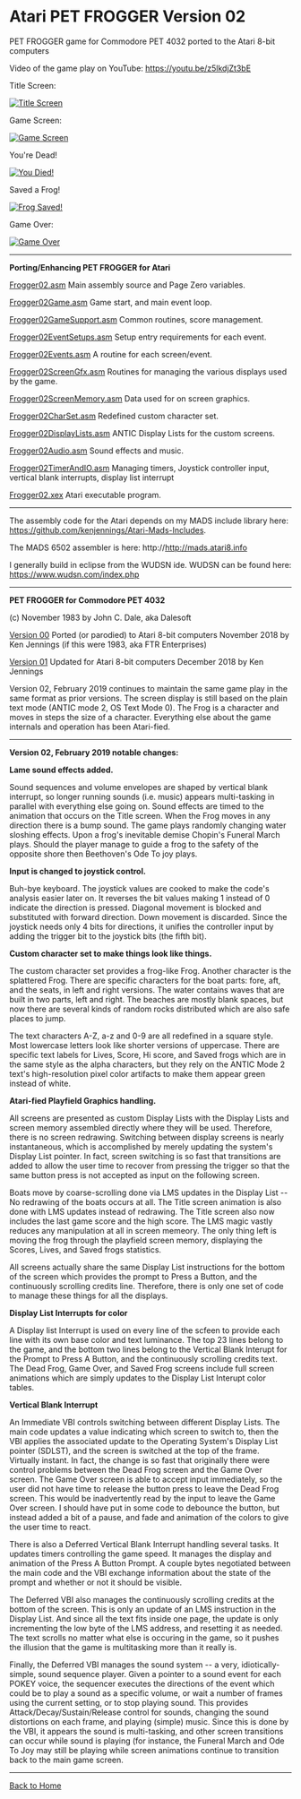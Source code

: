 # Atari PET FROGGER Version 02

PET FROGGER game for Commodore PET 4032 ported to the Atari 8-bit computers

Video of the game play on YouTube: https://youtu.be/z5lkdjZt3bE
  
Title Screen:

[![Title Screen](https://github.com/kenjennings/Atari-Pet-Frogger/raw/master/V02_Title.png "Title Screen")](#features1)

Game Screen:

[![Game Screen](https://github.com/kenjennings/Atari-Pet-Frogger/raw/master/V02_Game.png "Game Screen")](#features2)

You're Dead!

[![You Died!](https://github.com/kenjennings/Atari-Pet-Frogger/raw/master/V02_Dead.png "Dead Frog!")](#features3)

Saved a Frog!

[![Frog Saved!](https://github.com/kenjennings/Atari-Pet-Frogger/raw/master/V02_Saved.png "Saved a Frog!")](#features4)

Game Over:

[![Game Over](https://github.com/kenjennings/Atari-Pet-Frogger/raw/master/V02_GameOver.png "Game Over")](#features5)

---

**Porting/Enhancing PET FROGGER for Atari**

[Frogger02.asm](https://github.com/kenjennings/Atari-Pet-Frogger/blob/master/Frogger02.asm "Frogger02.asm") Main assembly source and Page Zero variables.

[Frogger02Game.asm](https://github.com/kenjennings/Atari-Pet-Frogger/blob/master/Frogger02Game.asm "Frogger02Game.asm") Game start, and main event loop.

[Frogger02GameSupport.asm](https://github.com/kenjennings/Atari-Pet-Frogger/blob/master/Frogger02GameSupport.asm "Frogger02GameSupport.asm") Common routines, score management.

[Frogger02EventSetups.asm](https://github.com/kenjennings/Atari-Pet-Frogger/blob/master/Frogger02EventSetups.asm "Frogger02EventSetups.asm") Setup entry requirements for each event. 

[Frogger02Events.asm](https://github.com/kenjennings/Atari-Pet-Frogger/blob/master/Frogger02Events.asm "Frogger02Events.asm") A routine for each screen/event. 

[Frogger02ScreenGfx.asm](https://github.com/kenjennings/Atari-Pet-Frogger/blob/master/Frogger02ScreenGfx.asm "Frogger02ScreenGfx.asm") Routines for managing the various displays used by the game. 

[Frogger02ScreenMemory.asm](https://github.com/kenjennings/Atari-Pet-Frogger/blob/master/Frogger02ScreenMemory.asm "Frogger02ScreenMemory.asm") Data used for on screen graphics.

[Frogger02CharSet.asm](https://github.com/kenjennings/Atari-Pet-Frogger/blob/master/Frogger02CharSet.asm "Frogger02CharSet.asm") Redefined custom character set.

[Frogger02DisplayLists.asm](https://github.com/kenjennings/Atari-Pet-Frogger/blob/master/Frogger02DisplayLists.asm "Frogger02DisplayLists.asm") ANTIC Display Lists for the custom screens.

[Frogger02Audio.asm](https://github.com/kenjennings/Atari-Pet-Frogger/blob/master/Frogger02Audio.asm "Frogger02Audio.asm") Sound effects and music.

[Frogger02TimerAndIO.asm](https://github.com/kenjennings/Atari-Pet-Frogger/blob/master/Frogger02TimerAndIO.asm "Frogger02TimerAndIO.asm") Managing timers, Joystick controller input, vertical blank interrupts, display list interrupt

[Frogger02.xex](https://github.com/kenjennings/Atari-Pet-Frogger/blob/master/Frogger02.asm "Frogger02.xex") Atari executable program.

---

The assembly code for the Atari depends on my MADS include library here: https://github.com/kenjennings/Atari-Mads-Includes.  

The MADS 6502 assembler is here: http://http://mads.atari8.info

I generally build in eclipse from the WUDSN ide.  WUDSN can be found here: https://www.wudsn.com/index.php  

---

**PET FROGGER for Commodore PET 4032**

(c) November 1983 by John C. Dale, aka Dalesoft

[Version 00](https://github.com/kenjennings/Atari-Pet-Frogger/blob/master/README_V00.md "Version 00") Ported (or parodied) to Atari 8-bit computers November 2018 by Ken Jennings (if this were 1983, aka FTR Enterprises)

[Version 01](https://github.com/kenjennings/Atari-Pet-Frogger/blob/master/README_V01.md "Version 01") Updated for Atari 8-bit computers December 2018 by Ken Jennings 

Version 02, February 2019 continues to maintain the same game play in the same format as prior versions.  The screen display is still based on the plain text mode (ANTIC mode 2, OS Text Mode 0).  The Frog is a character and moves in steps the size of a character.  Everything else about the game internals and operation has been Atari-fied.

---

**Version 02, February 2019 notable changes:**

**Lame sound effects added.**

Sound sequences and volume envelopes are shaped by vertical blank interrupt, so longer running sounds (i.e. music) appears multi-tasking in parallel with everything else going on. Sound effects are timed to the animation that occurs on the Title screen.  When the Frog moves in any direction there is a bump sound.  The game plays randomly changing water sloshing effects. Upon a frog's inevitable demise Chopin's Funeral March plays. Should the player manage to guide a frog to the safety of the opposite shore then Beethoven's Ode To joy plays.

**Input is changed to joystick control.** 

Buh-bye keyboard. The joystick values are cooked to make the code's analysis easier later on.  It reverses the bit values making 1 instead of 0 indicate the direction is pressed.  Diagonal movement is blocked and substituted with forward direction.  Down movement is discarded.  Since the joystick needs only 4 bits for directions, it unifies the controller input by adding the trigger bit to the joystick bits (the fifth bit).

**Custom character set to make things look like things.**

The custom character set provides a frog-like Frog. Another character is the splattered Frog.   There are specific characters for the boat parts: fore, aft, and the seats, in left and right versions.  The water contains waves that are built in two parts, left and right.   The beaches are mostly blank spaces, but now there are several kinds of random rocks distributed which are also safe places to jump.

The text characters A-Z, a-z and 0-9 are all redefined in a square style.  Most lowercase letters look like shorter versions of uppercase.  There are specific text labels for Lives, Score, Hi score, and Saved frogs which are in the same style as the alpha characters, but they rely on the ANTIC Mode 2 text's high-resolution pixel color artifacts to make them appear green instead of white. 

**Atari-fied Playfield Graphics handling.**

All screens are presented as custom Display Lists with the Display Lists and screen memory assembled directly where they will be used.  Therefore, there is no screen redrawing.  Switching between display screens is nearly instantaneous, which is accomplished by merely updating the system's Display List pointer.  In fact, screen switching is so fast that transitions are added to allow the user time to recover from pressing the trigger so that the same button press is not accepted as input on the following screen.

Boats move by coarse-scrolling done via LMS updates in the Display List -- No redrawing of the boats occurs at all.  The Title screen animation is also done with LMS updates instead of redrawing.  The Title screen also now includes the last game score and the high score.  The LMS magic vastly reduces any manipulation at all in screen memeory.  The only thing left is moving the frog through the playfield screen memory, displaying the Scores, Lives, and Saved frogs statistics.

All screens actually share the same Display List instructions for the bottom of the screen which provides the prompt to Press a Button, and the continuously scrolling credits line.  Therefore, there is only one set of code to manage these things for all the displays.

**Display List Interrupts for color**

A Display list Interrupt is used on every line of the scfeen to provide each line with its own base color and text luminance.  The top 23 lines belong to the game, and the bottom two lines belong to the Vertical Blank Interupt  for the Prompt to Press A Button, and the continuously scrolling credits text.  The Dead Frog, Game Over, and Saved Frog screens include full screen animations which are simply updates to the Display List Interupt color tables.

**Vertical Blank Interrupt**

An Immediate VBI controls switching between different Display Lists.  The main code updates a value indicating which screen to switch to, then the VBI applies the associated update to the Operating System's Display List pointer (SDLST), and the screen is switched at the top of the frame.  Virtually instant.   In fact, the change is so fast that originally there were control problems between the Dead Frog screen and the Game Over screen.  The Game Over screen is able to accept input immediately, so the user did not have time to release the button press to leave the Dead Frog screen.  This would be inadvertently read by the input to leave the Game Over screen.  I should have put in some code to debounce the button, but instead added a bit of a pause, and fade and animation of the colors to give the user time to react.

There is also a Deferred Vertical Blank Interrupt handling several tasks. It updates timers controlling the game speed.  It manages the display and animation of the Press A Button Prompt.  A couple bytes negotiated between the main code and the VBI exchange information about the state of the prompt and whether or not it should be visible.   

The Deferred VBI also manages the continuously scrolling credits at the bottom of the screen.  This is only an update of an LMS instruction in the Display List.  And since all the text fits inside one page, the update is only incrementing the low byte of the LMS address, and resetting it as needed.  The text scrolls no matter what else is occuring in the game, so it pushes the illusion that the game is multitasking more than it really is.

Finally, the Deferred VBI manages the sound system -- a very, idiotically-simple, sound sequence player.  Given a pointer to a sound event for each POKEY voice, the sequencer executes the directions of the event which could be to play a sound as a specific volume, or wait a number of frames using the current setting, or to stop playing sound.  This provides Attack/Decay/Sustain/Release control for sounds, changing the sound distortions on each frame, and playing (simple) music.  Since this is done by the VBI, it appears the sound is multi-tasking, and other screen transitions can occur while sound is playing (for instance, the Funeral March and Ode To Joy may still be playing while screen animations continue to transition back to the main game screen.

---

[Back to Home](https://github.com/kenjennings/Atari-Pet-Frogger/blob/master/README.md "Home")


